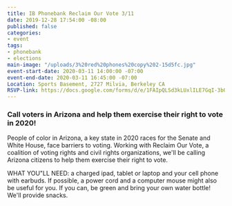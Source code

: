 ```yaml
---
title: IB Phonebank Reclaim Our Vote 3/11
date: 2019-12-28 17:54:00 -08:00
published: false
categories:
- event
tags:
- phonebank
- elections
main-image: "/uploads/3%20red%20phones%20copy%202-15d5fc.jpg"
event-start-date: 2020-03-11 14:00:00 -07:00
event-end-date: 2020-03-11 16:45:00 -07:00
Location: Sports Basement, 2727 Milvia, Berkeley CA
RSVP-link: https://docs.google.com/forms/d/e/1FAIpQLSd3kLUxlILE7GqI-3bOMVvthcqahc-4LATwMnRVUShEnm4GeA/viewform
---
```


### Call voters in Arizona and help them exercise their right to vote in 2020! 

People of color in Arizona, a key state in 2020 races for the Senate and White House, face barriers to voting. Working with Reclaim Our Vote, a coalition of voting rights and civil rights organizations, we'll be calling Arizona citizens to help them exercise their right to vote.

WHAT YOU"LL NEED: a charged ipad, tablet or laptop and your cell phone with earbuds.  If possible, a power cord and a computer mouse might also be useful for you. If you can, be green and bring your own water bottle! We'll provide snacks.